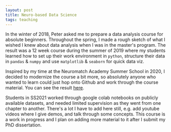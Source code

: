 ```yaml
---
layout: post
title: Neuro-based Data Science
tags: teaching
---
```


In the winter of 2018, Peter asked me to prepare a data analysis course for absolute beginners. Throughout the spring, I made a rough sketch of what I wished I knew about data analysis when I was in the master's program. The result was a 12 week course during the summer of 2019 where my students learned how to set up their work environment in `python`, structure their data in `pandas` & `numpy` and use `matplotlib` & `seaborn` for quick data viz.

Inspired by my time at the Neuromatch Academy Summer School in 2020, I decided to modernize the course a bit more, so absolutely anyone who wanted to learn could just hop onto Github and work through the course material. You can see the result [here](https://github.com/ashimakeshava/neuro_datasci).

Students in SS2021 worked through google colab notebooks on publicly available datasets, and needed limited supervision as they went from one chapter to another. There's a lot I have to add here still, e.g. add youtube videos where I give demos, and talk through some concepts. This course is a work in progress and I plan on adding more material to it after I submit my PhD dissertation.
